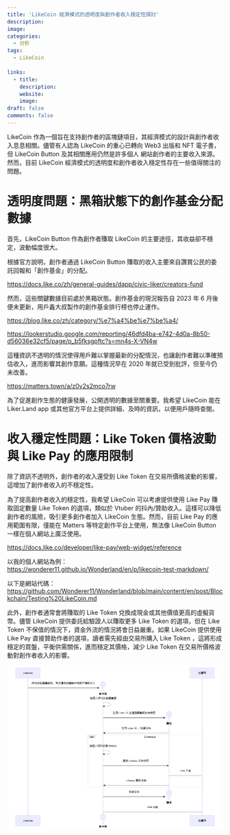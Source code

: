 ```yaml
---
title: 'LikeCoin 經濟模式的透明度與創作者收入穩定性探討'
description:
image:
categories:
  - 分析
tags:
  - LikeCoin
  
links:
  - title: 
    description: 
    website: 
    image: 
draft: false
comments: false
---
```

LikeCoin 作為一個旨在支持創作者的區塊鏈項目，其經濟模式的設計與創作者收入息息相關。儘管有人認為 LikeCoin 的重心已轉向 Web3 出版和 NFT 電子書，但 LikeCoin Button 及其相關應用仍然是許多個人 網站創作者的主要收入來源。然而，目前 LikeCoin 經濟模式的透明度和創作者收入穩定性存在一些值得關注的問題。

# 透明度問題：黑箱狀態下的創作基金分配數據

首先，LikeCoin Button 作為創作者賺取 LikeCoin 的主要途徑，其收益卻不穩定，波動幅度很大。

根據官方說明，創作者通過 LikeCoin Button 賺取的收入主要來自讚賞公民的委託回報和「創作基金」的分配。

https://docs.like.co/zh/general-guides/dapp/civic-liker/creators-fund

然而，這些關鍵數據目前處於黑箱狀態。創作基金的現況報告自 2023 年 6 月後便未更新，用戶鑫大叔製作的創作基金排行榜也停止運作。

https://blog.like.co/zh/category/%e7%a4%be%e7%be%a4/

https://lookerstudio.google.com/reporting/46dfd4ba-e742-4d0a-8b50-d56036e32cf5/page/p_b5fksgpftc?s=mn4s-X-VN4w

這種資訊不透明的情況使得用戶難以掌握最新的分配情況，也讓創作者難以準確預估收入，進而影響其創作意願。這種情況早在 2020 年就已受到批評，但至今仍未改善。

https://matters.town/a/z0v2s2mco7rw

為了促進創作生態的健康發展，公開透明的數據至關重要。我希望 LikeCoin 能在 Liker.Land app 或其他官方平台上提供詳細、及時的資訊，以便用戶隨時查閱。

# 收入穩定性問題：Like Token 價格波動與 Like Pay 的應用限制

除了資訊不透明外，創作者的收入還受到 Like Token 在交易所價格波動的影響，這增加了創作者收入的不穩定性。

為了提高創作者收入的穩定性，我希望 LikeCoin 可以考慮提供使用 Like Pay 賺取固定數量 Like Token 的選項，類似於 Vtuber 的抖內/贊助收入。這樣可以降低創作者的風險，吸引更多創作者加入 LikeCoin 生態。然而，目前 Like Pay 的應用範圍有限，僅能在 Matters 等特定創作平台上使用，無法像 LikeCoin Button 一樣在個人網站上廣泛使用。

https://docs.like.co/developer/like-pay/web-widget/reference

以我的個人網站為例：
https://wonderer11.github.io/Wonderland/en/p/likecoin-test-markdown/

以下是網站代碼：
https://github.com/Wonderer11/Wonderland/blob/main/content/en/post/Blockchain/Testing%20LikeCoin.md

此外，創作者通常會將賺取的 Like Token 兌換成現金或其他價值更高的虛擬貨幣。儘管 LikeCoin 提供委託給驗證人以賺取更多 Like Token 的選項，但在 Like Token 不保值的情況下，資金外流的情況將會日益嚴重。如果 LikeCoin 提供使用 Like Pay 直接贊助作者的選項，讀者需先經由交易所購入 Like Token ，這將形成穩定的買盤，平衡供需關係，進而穩定其價格，減少 Like Token 在交易所價格波動對創作者收入的影響。

![](image.png)
